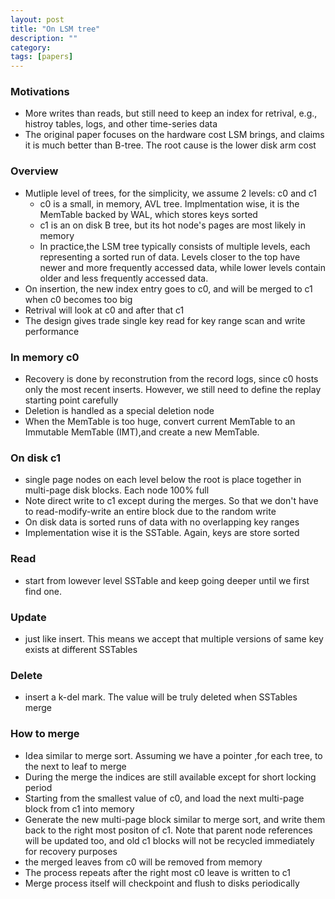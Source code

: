 ```yaml
---
layout: post
title: "On LSM tree"
description: ""
category: 
tags: [papers]
---
```


### Motivations

* More writes than reads, but still need to keep an index for retrival, e.g., histroy tables, logs, and other time-series data
* The original paper focuses on the hardware cost LSM brings, and claims it is much better than B-tree. The root cause is the lower disk arm cost


### Overview

* Mutliple level of trees, for the simplicity, we assume 2 levels: c0 and c1
  * c0 is a small, in memory, AVL tree. Implmentation wise, it is the MemTable backed by WAL, which stores keys sorted
  * c1 is an on disk B tree, but its hot node's pages are most likely in memory
  * In practice,the LSM tree typically consists of multiple levels, each representing a sorted run of data. Levels closer to the top have newer and more frequently accessed data, while lower levels contain older and less frequently accessed data.
* On insertion, the new index entry goes to c0, and will be merged to c1 when c0 becomes too big
* Retrival will look at c0 and after that c1
* The design gives trade single key read for key range scan and write performance

### In memory c0

* Recovery is done by reconstrution from the record logs, since c0 hosts only the most recent inserts. However, we still need to define the replay starting point carefully
* Deletion is handled as a special deletion node
* When the MemTable is too huge, convert current MemTable to an Immutable MemTable (IMT),and create a new MemTable.

### On disk c1

* single page nodes on each level below the root is place together in multi-page disk blocks. Each node 100% full
* Note direct write to c1 except during the merges. So that we don't have to read-modify-write an entire block due to the random write
* On disk data is sorted runs of data with no overlapping key ranges
* Implementation wise it is the SSTable. Again, keys are store sorted

### Read

* start from lowever level SSTable and keep going deeper until we first find one.

### Update

* just like insert. This means we accept that multiple versions of same key exists at different SSTables

### Delete

* insert a k-del mark. The value will be truly deleted when SSTables merge

### How to merge

* Idea similar to merge sort. Assuming we have a pointer ,for each tree, to the next to leaf to merge
* During the merge the indices are still available except for short locking period
* Starting from the smallest value of c0, and load the next multi-page block from c1 into memory
* Generate the new multi-page block similar to merge sort, and write them back to the right most positon of c1. Note that parent node references will be updated too, and old c1 blocks will not be recycled immediately for recovery purposes
* the merged leaves from c0 will be removed from memory
* The process repeats after the right most c0 leave is written to c1
* Merge process itself will checkpoint and flush to disks periodically
